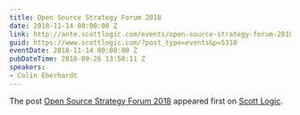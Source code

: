```yaml
---
title: Open Source Strategy Forum 2018
date: 2018-11-14 00:00:00 Z
link: http://ante.scottlogic.com/events/open-source-strategy-forum-2018/
guid: https://www.scottlogic.com/?post_type=events&p=5310
eventDate: 2018-11-14 00:00:00 Z
pubDateTime: 2018-09-26 13:58:11 Z
speakers:
- Colin Eberhardt
---
```


<p>The post <a rel="nofollow" href="http://ante.scottlogic.com/events/open-source-strategy-forum-2018/">Open Source Strategy Forum 2018</a> appeared first on <a rel="nofollow" href="http://ante.scottlogic.com">Scott Logic</a>.</p>